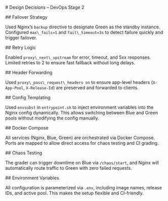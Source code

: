 \# Design Decisions – DevOps Stage 2



\##  Failover Strategy

Used Nginx’s `backup` directive to designate Green as the standby instance. Configured `max\_fails=1` and `fail\_timeout=3s` to detect failure quickly and trigger failover.



\##  Retry Logic

Enabled `proxy\_next\_upstream` for error, timeout, and 5xx responses. Limited retries to 2 to ensure fast fallback without long delays.



\##  Header Forwarding

Used `proxy\_pass\_request\_headers on` to ensure app-level headers (`X-App-Pool`, `X-Release-Id`) are preserved and forwarded to clients.



\##  Config Templating

Used `envsubst` in `entrypoint.sh` to inject environment variables into the Nginx config dynamically. This allows switching between Blue and Green pools without modifying the config manually.



\##  Docker Compose

All services (Nginx, Blue, Green) are orchestrated via Docker Compose. Ports are mapped to allow direct access for chaos testing and CI grading.



\##  Chaos Testing

The grader can trigger downtime on Blue via `/chaos/start`, and Nginx will automatically route traffic to Green with zero failed requests.



\##  Environment Variables

All configuration is parameterized via `.env`, including image names, release IDs, and active pool. This makes the setup flexible and CI-friendly.

